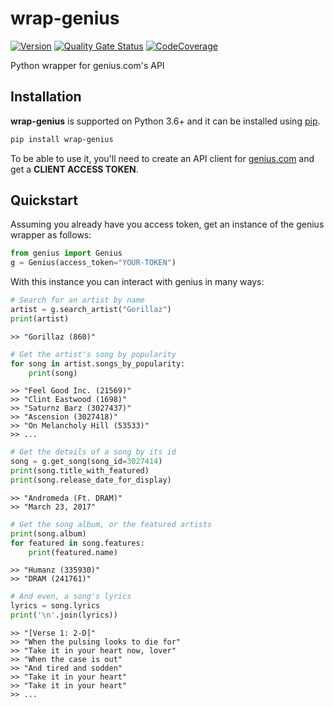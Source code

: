  # wrap-genius

[![Version](https://img.shields.io/pypi/v/wrap-genius?logo=pypi)](https://pypi.org/project/wrap-genius)
[![Quality Gate Status](https://img.shields.io/sonar/alert_status/fedecalendino_wrap-genius?logo=sonarcloud&server=https://sonarcloud.io)](https://sonarcloud.io/dashboard?id=fedecalendino_wrap-genius)
[![CodeCoverage](https://img.shields.io/codecov/c/gh/fedecalendino/wrap-genius?logo=codecov)](https://codecov.io/gh/fedecalendino/wrap-genius)

Python wrapper for genius.com's API


Installation
------------

**wrap-genius** is supported on Python 3.6+ and it can be installed using [pip](https://pypi.python.org/pypi/pip).

```bash
pip install wrap-genius
```   

To be able to use it, you'll need to create an API client for [genius.com](https://genius.com/api-clients) and get a **CLIENT ACCESS TOKEN**.


Quickstart
----------

Assuming you already have you access token, get an instance of the genius wrapper as follows:

```python
from genius import Genius
g = Genius(access_token="YOUR-TOKEN")
```   

With this instance you can interact with genius in many ways:

```python
# Search for an artist by name
artist = g.search_artist("Gorillaz")
print(artist)
```
```text
>> "Gorillaz (860)"
```


```python
# Get the artist's song by popularity
for song in artist.songs_by_popularity:
    print(song)
```
```text
>> "Feel Good Inc. (21569)"
>> "Clint Eastwood (1698)"
>> "Saturnz Barz (3027437)"
>> "Ascension (3027418)"
>> "On Melancholy Hill (53533)"
>> ...
```


```python
# Get the details of a song by its id
song = g.get_song(song_id=3027414)
print(song.title_with_featured)
print(song.release_date_for_display)
```
```text
>> "Andromeda (Ft. DRAM)"
>> "March 23, 2017"
```


```python
# Get the song album, or the featured artists
print(song.album)
for featured in song.features:
    print(featured.name)
```
```text
>> "Humanz (335930)"
>> "DRAM (241761)"
```

```python
# And even, a song's lyrics
lyrics = song.lyrics
print('\n'.join(lyrics))
```
```text
>> "[Verse 1: 2-D]"
>> "When the pulsing looks to die for"
>> "Take it in your heart now, lover"
>> "When the case is out"
>> "And tired and sodden"
>> "Take it in your heart"
>> "Take it in your heart"
>> ...
```
